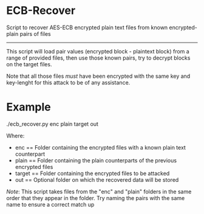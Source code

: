 # ECB-Recover
Script to recover AES-ECB encrypted plain text files from known encrypted-plain pairs of files

<hr>

This script will load pair values (encrypted block - plaintext block) from a range of provided files, then use those known pairs, try to decrypt blocks on the target files.

Note that all those files *must* have been encrypted with the same key and key-lenght for this attack to be of any assistance.

# Example

./ecb_recover.py enc plain target out

Where:
  * enc == Folder containing the encrypted files with a known plain text counterpart
  * plain == Folder containing the plain counterparts of the previous encrypted files
  * target == Folder containing the encrypted files to be attacked
  * out == Optional folder on which the recovered data will be stored

*Note*: This script takes files from the "enc" and "plain" folders in the same order that they appear in the folder. Try naming the pairs with the same name to ensure a correct match up
